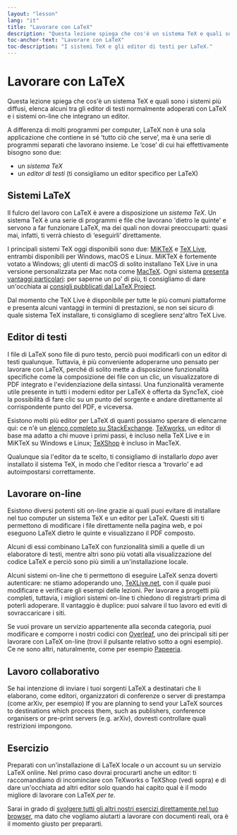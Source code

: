 ```yaml
---
layout: "lesson"
lang: "it"
title: "Lavorare con LaTeX"
description: "Questa lezione spiega che cos'è un sistema TeX e quali sono i sistemi più diffusi, elenca alcuni tra gli editor di testi normalmente adoperati con LaTeX e i sistemi on-line che integrano un editor."
toc-anchor-text: "Lavorare con LaTeX"
toc-description: "I sistemi TeX e gli editor di testi per LaTeX."
---
```


# Lavorare con LaTeX

<span
  class="summary">Questa lezione spiega che cos'è 
  un sistema TeX e quali sono i sistemi più diffusi, 
  elenca alcuni tra gli editor di testi normalmente 
  adoperati con LaTeX e i sistemi on-line che integrano 
  un editor.</span>

A differenza di molti programmi per computer, LaTeX non 
è una sola applicazione che contiene in sé ‘tutto ciò che
serve’, ma è una serie di programmi separati
che lavorano insieme.
Le ‘cose’ di cui hai effettivamente bisogno sono due:

- un _sistema TeX_
- un _editor di testi_ (ti consigliamo un editor specifico per LaTeX)

## Sistemi LaTeX

Il fulcro del lavoro con LaTeX è avere a disposizione 
un _sistema TeX_. 
Un sistema TeX è una serie di programmi e file che 
lavorano 'dietro le quinte' e servono a far 
funzionare LaTeX, ma dei quali non dovrai preoccuparti:
quasi mai, infatti, ti verrà chiesto di 
‘eseguirli’ direttamente.

I principali sistemi TeX oggi disponibili 
sono due: [MiKTeX](https://miktex.org/) 
e [TeX Live](https://tug.org/texlive), 
entrambi disponibili per Windows, macOS e Linux.
MiKTeX è fortemente votato a Windows;
gli utenti di macOS di solito installano TeX Live
in una versione personalizzata per Mac nota come
[MacTeX](http://www.tug.org/mactex/).
Ogni sistema 
[presenta vantaggi particolari](https://tex.stackexchange.com/questions/20036): 
per saperne un po' di più, ti consigliamo
di dare un'occhiata ai [consigli pubblicati dal LaTeX
Project](https://www.latex-project.org/get/).

Dal momento che TeX Live è disponibile per tutte le 
più comuni piattaforme e presenta alcuni vantaggi 
in termini di prestazioni, se non sei sicuro di quale 
sistema TeX installare, ti consigliamo di scegliere
senz'altro TeX Live.

## Editor di testi

I file di LaTeX sono file di puro testo, perciò 
puoi modificarli con un editor di testi qualunque.
Tuttavia, è più conveniente adoperarne uno pensato 
per lavorare con LaTeX, perché di solito mette a
disposizione funzionalità specifiche come la 
composizione dei file con un clic, un visualizzatore 
di PDF integrato e l'evidenziazione della sintassi.
Una funzionalità veramente utile presente in tutti 
i moderni editor per LaTeX è offerta da SyncTeX, 
cioè la possibilità di fare clic su un punto del 
sorgente e andare direttamente al corrispondente 
punto del PDF, e viceversa.

Esistono molti più editor per LaTeX di quanti possiamo 
sperare di elencarne qui: ce n'è un 
[elenco completo su 
StackExchange](https://tex.stackexchange.com/questions/339/latex-editors-ides).
[TeXworks](https://tug.org/texworks), un editor
di base ma adatto a chi muove i primi passi, 
è incluso nella TeX Live e in MiKTeX su Windows 
e Linux; [TeXShop](https://pages.uoregon.edu/koch/texshop/)
è incluso in MacTeX.

<p 
  class="hint">Qualunque sia l'editor da te scelto, 
  ti consigliamo di installarlo <i>dopo</i> 
  aver installato il sistema TeX, 
  in modo che l'editor riesca a ‘trovarlo’ e ad 
  autoimpostarsi correttamente.</p>

## Lavorare on-line

Esistono diversi potenti siti on-line grazie 
ai quali puoi evitare di installare nel tuo
computer un sistema TeX e un editor per LaTeX.
Questi siti ti permettono di modificare i file 
direttamente nella pagina web, e poi eseguono 
LaTeX dietro le quinte e visualizzano il PDF 
composto.

Alcuni di essi combinano LaTeX con funzionalità 
simili a quelle di un elaboratore di testi, 
mentre altri sono più votati 
alla visualizzazione del codice LaTeX e perciò 
sono più simili a un'installazione locale.

Alcuni sistemi on-line che ti permettono di eseguire 
LaTeX senza doverti autenticare: ne stiamo adoperando uno,
[TeXLive.net](https://texlive.net), con il quale puoi
modificare e verificare gli esempi delle lezioni. 
Per lavorare a progetti più completi, tuttavia, 
i migliori sistemi on-line ti chiedono di registrarti 
prima di poterli adoperare.
Il vantaggio è duplice: puoi salvare il tuo lavoro ed 
eviti di sovraccaricare i siti.

Se vuoi provare un servizio appartenente alla seconda
categoria, puoi modificare e comporre i nostri codici
con [Overleaf](https://www.overleaf.com), uno dei
principali siti per lavorare con LaTeX on-line
(trovi il pulsante relativo sotto a ogni esempio). 
Ce ne sono altri, naturalmente, come per esempio
[Papeeria](https://papeeria.com/).

## Lavoro collaborativo

Se hai intenzione di inviare i tuoi sorgenti LaTeX a destinatari
che li elaborano, come editori, organizzatori di conferenze o
server di prestampa (come arXiv, per esempio) 
If you are planning to send your LaTeX sources to destinations which process
them, such as publishers, conference organisers or pre-print servers
(e.g. arXiv), dovresti controllare quali restrizioni impongono.

## Esercizio

Preparati con un'installazione di LaTeX locale _o_ un account su 
un servizio LaTeX online. Nel primo caso dovrai procurarti anche
un editor: ti raccomandiamo di incominciare con TeXworks o TeXShop
(vedi sopra) e di dare un'occhiata ad altri editor solo quando hai
capito qual è il modo migliore di lavorare con LaTeX _per te_.

Sarai in grado di [svolgere tutti gli altri nostri esercizi direttamente nel tuo browser](help.md), 
ma dato che vogliamo aiutarti a lavorare con documenti reali, ora è
il momento giusto per prepararti.

